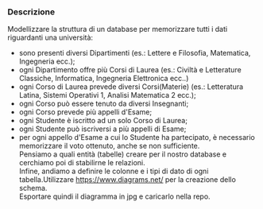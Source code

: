 ### Descrizione
Modellizzare la struttura di un database per memorizzare tutti i dati riguardanti una università:<br>
- sono presenti diversi Dipartimenti (es.: Lettere e Filosofia, Matematica, Ingegneria ecc.);<br>
- ogni Dipartimento offre più Corsi di Laurea (es.: Civiltà e Letterature Classiche, Informatica, Ingegneria Elettronica ecc..)<br>
- ogni Corso di Laurea prevede diversi Corsi(Materie) (es.: Letteratura Latina, Sistemi Operativi 1, Analisi Matematica 2 ecc.);<br>
- ogni Corso può essere tenuto da diversi Insegnanti;<br>
- ogni Corso prevede più appelli d'Esame;<br>
- ogni Studente è iscritto ad un solo Corso di Laurea;<br>
- ogni Studente può iscriversi a più appelli di Esame;<br>
- per ogni appello d'Esame a cui lo Studente ha partecipato, è necessario memorizzare il voto ottenuto, anche se non sufficiente.<br>
Pensiamo a quali entità (tabelle) creare per il nostro database e cerchiamo poi di stabilirne le relazioni. <br>
Infine, andiamo a definire le colonne e i tipi di dato di ogni tabella.Utilizzare https://www.diagrams.net/ per la creazione dello schema.<br>
Esportare quindi il diagramma in jpg e caricarlo nella repo.<br>